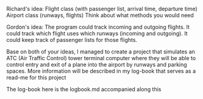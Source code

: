Richard's idea:
Flight class (with passenger list, arrival time, departure time)
Airport class (runways, flights)
Think about what methods you would need

Gordon's idea:
The program could track incoming and outgoing flights.
It could track which flight uses which runways (incoming and outgoing).
It could keep track of passenger lists for those flights.

Base on both of your ideas, I managed to create a project that simulates an ATC (Air Traffic Control)
tower terminal computer where they will be able to control entry and exit of a plane into the airport
by runways and parking spaces. More information will be described in my log-book that serves as a 
read-me for this project

The log-book here is the logbook.md accompanied along this